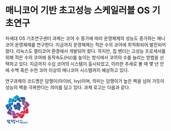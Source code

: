 # 매니코어 기반 초고성능 스케일러블 OS 기초연구 

차세대 OS 기초연구센터 과제는 코어 수 증가에 따라 운영체제의 성능도 증가하는 매니코어 운영체제를 연구한다. 지금까지 운영체제는 적은 수의 코어에 최적화되어 발전되어 왔다. 리눅스도 멀티코어 환경에서 개발되어 왔다. 하지만, 칩 벤더는 고성능 프로세서를 위해 적은 수의 코어에 동작속도(Hz)를 높이는 방식에서 코어의 수를 늘리는 방법을 선택하고 있다. 지금까지 수십 코어의 시스템이 출시되었고, 이러한 추세로 볼 때 몇 년 안에 수백 혹은 수천 코어 이상의 매니코어 시스템까지 예상하고 있다.

연구과제의 코드명은 담쟁이(아이비, Ivy)이며, 의미는 담쟁이가 높은 벽을 넘어 가듯이 성능의 벽을 극복한다는 의미를 담고 있다. 과제 로고는 다음과 같다.

![LOGO](/images/01/01-01.png)
